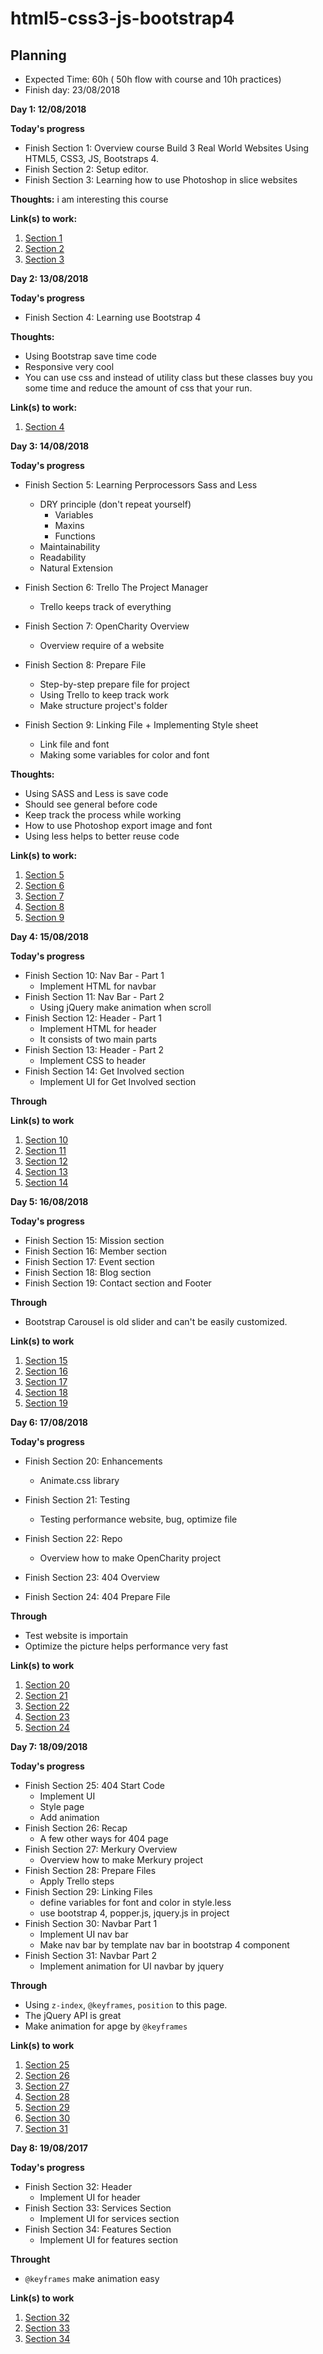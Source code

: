 ﻿# html5-css3-js-bootstrap4


## Planning


- Expected Time: 60h ( 50h flow with course and 10h practices)
- Finish day: 23/08/2018

**Day 1: 12/08/2018**

**Today's progress**

- Finish Section 1: Overview course Build 3 Real World Websites Using HTML5, CSS3, JS, Bootstraps 4.
- Finish Section 2: Setup editor.
- Finish Section 3: Learning how to use Photoshop in slice websites

**Thoughts:** i am interesting this course

**Link(s) to work:**
1. [Section 1](./Chapter-1-Introduction+Course-Essentials/README.md#session1)
2. [Section 2](./Chapter-1-Introduction+Course-Essentials/README.md#session2)
3. [Section 3](./Chapter-1-Introduction+Course-Essentials/README.md#session3)

**Day 2: 13/08/2018**

**Today's progress**

- Finish Section 4: Learning use Bootstrap 4

**Thoughts:**

- Using Bootstrap save time code
- Responsive very cool
- You can use css and instead of utility class but these classes buy you some time and reduce the amount of css that your run.

**Link(s) to work:**
1. [Section 4](./Chapter-1-Introduction+Course-Essentials/README.md#session4)

**Day 3: 14/08/2018**

**Today's progress**

- Finish Section 5: Learning Perprocessors Sass and Less
    - DRY principle (don't repeat yourself)
        - Variables
        - Maxins
        - Functions
    - Maintainability
    - Readability
    - Natural Extension

- Finish Section 6: Trello The Project Manager
    - Trello keeps track of everything
- Finish Section 7: OpenCharity Overview
    - Overview require of a website
- Finish Section 8: Prepare File
    - Step-by-step prepare file for project
    - Using Trello to keep track work
    - Make structure project's folder
- Finish Section 9: Linking File + Implementing Style sheet
    - Link file and font
    - Making some variables for color and font

**Thoughts:**

- Using SASS and Less is save code
- Should see general before code
- Keep track the process while working
- How to use Photoshop export image and font
- Using less helps to better reuse code 

**Link(s) to work:**

1. [Section 5](./Chapter-1-Introduction+Course-Essentials/README.md#preprocessors-sass-vs-less  )
2. [Section 6](./Chapter-1-Introduction+Course-Essentials/README.md#trello-the-project-manager)
3. [Section 7](./Chapter-2-OpenCharity-Overview/README.md#opencharity-overview)
4. [Section 8](./Chapter-2-OpenCharity-Overview/README.md#prepare-file)
5. [Section 9](./Chapter-2-OpenCharity-Overview/README.md#linking-file-and-implementing-style-sheet)

**Day 4: 15/08/2018**

**Today's progress**
- Finish Section 10: Nav Bar - Part 1
    - Implement HTML for navbar
- Finish Section 11: Nav Bar - Part 2
    - Using jQuery make animation when scroll
- Finish Section 12: Header - Part 1
    - Implement HTML for header
    - It consists of two main parts
- Finish Section 13: Header - Part 2
    - Implement CSS to header
- Finish Section 14: Get Involved section
    - Implement UI for Get Involved section

**Through**

**Link(s) to work**

1. [Section 10](/Chapter-2-OpenCharity-Overview/README.md#navbar-part-1)
2. [Section 11](/Chapter-2-OpenCharity-Overview/README.md#navbar-part-2)
3. [Section 12](/Chapter-2-OpenCharity-Overview/README.md#header-part-1)
4. [Section 13](/Chapter-2-OpenCharity-Overview/README.md#header-part-2)
5. [Section 14](/Chapter-2-OpenCharity-Overview/README.md#get-involved-section)

**Day 5: 16/08/2018**

**Today's progress**

- Finish Section 15: Mission section
- Finish Section 16: Member section
- Finish Section 17: Event section
- Finish Section 18: Blog section
- Finish Section 19: Contact section and Footer

**Through**

- Bootstrap Carousel is old slider and can't be easily customized.

**Link(s) to work**

1. [Section 15](/Chapter-2-OpenCharity-Overview/README.md#mission-section)
2. [Section 16](/Chapter-2-OpenCharity-Overview/README.md#member-section)
3. [Section 17](/Chapter-2-OpenCharity-Overview/README.md#event-section)
4. [Section 18](/Chapter-2-OpenCharity-Overview/README.md#blog-section)
5. [Section 19](/Chapter-2-OpenCharity-Overview/README.md#contact-section-footer-and-footer)

**Day 6: 17/08/2018**

**Today's progress**

- Finish Section 20: Enhancements
    - Animate.css library
- Finish Section 21: Testing
    - Testing performance website, bug, optimize file
- Finish Section 22: Repo
    - Overview how to make OpenCharity project
- Finish Section 23: 404 Overview

- Finish Section 24: 404 Prepare File

**Through**
- Test website is importain
- Optimize the picture helps performance very fast

**Link(s) to work**

1. [Section 20](/Chapter-2-OpenCharity-Overview/README.md#enhancements)
2. [Section 21](/Chapter-2-OpenCharity-Overview/README.md#testing)
3. [Section 22](/Chapter-2-OpenCharity-Overview/README.md#repo)
4. [Section 23](/Chapter-3-404-penguins-page#404-overview)
5. [Section 24](/Chapter-3-404-penguins-page#404-prepare-file)

**Day 7: 18/09/2018**

**Today's progress**

- Finish Section 25: 404 Start Code
    - Implement UI
    - Style page
    - Add animation
- Finish Section 26: Recap
    - A few other ways for 404 page
- Finish Section 27: Merkury Overview
    - Overview how to make Merkury project
- Finish Section 28: Prepare Files
    - Apply Trello steps
- Finish Section 29: Linking Files
    - define variables for font and color in style.less
    - use bootstrap 4, popper.js, jquery.js in project
- Finish Section 30: Navbar Part 1
    - Implement UI nav bar
    - Make nav bar by template nav bar in bootstrap 4 component
- Finish Section 31: Navbar Part 2
    - Implement animation for UI navbar by jquery

**Through**
- Using `z-index`, `@keyframes`, `position` to this page.
- The jQuery API is great
- Make animation for apge by `@keyframes`

**Link(s) to work**

1. [Section 25](/Chapter-3-404-penguins-page#404-start-code)
2. [Section 26](/Chapter-3-404-penguins-page#404-recap)
3. [Section 27](/Chapter-4-Merkury-Website#merkury-overview)
4. [Section 28](/Chapter-4-Merkury-Website#prepare-files)
5. [Section 29](/Chapter-4-Merkury-Website#linking-files)
6. [Section 30](/Chapter-4-Merkury-Website#navbar-part-1)
7. [Section 31](/Chapter-4-Merkury-Website#navbar-part-2)

**Day 8: 19/08/2017**

**Today's progress**

- Finish Section 32: Header
    - Implement UI for header
- Finish Section 33: Services Section
    - Implement UI for services section
- Finish Section 34: Features Section
    - Implement UI for features section

**Throught**
- `@keyframes` make animation easy

**Link(s) to work**

1. [Section 32](/Chapter-4-Merkury-Website#header)
2. [Section 33](/Chapter-4-Merkury-Website#services-section)
3. [Section 34](/Chapter-4-Merkury-Website#features-section)
